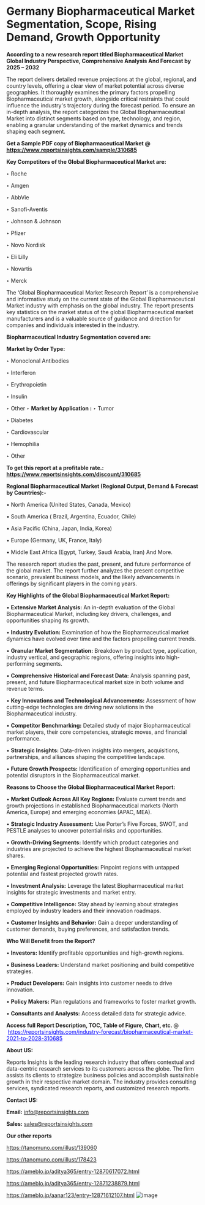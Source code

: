 # Germany Biopharmaceutical Market Segmentation, Scope, Rising Demand, Growth Opportunity 

<strong>According to a new research report titled Biopharmaceutical Market Global Industry Perspective, Comprehensive Analysis And Forecast by 2025 – 2032</strong>

The report delivers detailed revenue projections at the global, regional, and country levels, offering a clear view of market potential across diverse geographies. It thoroughly examines the primary factors propelling Biopharmaceutical market growth, alongside critical restraints that could influence the industry's trajectory during the forecast period. To ensure an in-depth analysis, the report categorizes the Global Biopharmaceutical Market into distinct segments based on type, technology, and region, enabling a granular understanding of the market dynamics and trends shaping each segment.

<strong>Get a Sample PDF copy of Biopharmaceutical Market </strong><strong>@<a href=https://www.reportsinsights.com/sample/310685 style=color:#0000ff;> https://www.reportsinsights.com/sample/310685</a></strong></font>

<strong>Key Competitors of the Global Biopharmaceutical Market are:</strong>

‣ Roche

‣ Amgen

‣ AbbVie

‣ Sanofi-Aventis

‣ Johnson & Johnson

‣ Pfizer

‣ Novo Nordisk

‣ Eli Lilly

‣ Novartis

‣ Merck

The ‘Global Biopharmaceutical Market Research Report’ is a comprehensive and informative study on the current state of the Global Biopharmaceutical Market industry with emphasis on the global industry. The report presents key statistics on the market status of the global Biopharmaceutical market manufacturers and is a valuable source of guidance and direction for companies and individuals interested in the industry.

<strong>Biopharmaceutical Industry Segmentation covered are:</strong>

<strong>Market by Order Type: </strong>

‣ Monoclonal Antibodies

‣ Interferon

‣ Erythropoietin

‣ Insulin

‣ Other
‣ 
<strong>Market by Application :</strong>
‣ Tumor

‣ Diabetes

‣ Cardiovascular

‣ Hemophilia

‣ Other

<strong>To get this report at a profitable rate.: <a href=https://www.reportsinsights.com/discount/310685 style=color:#0000ff;>https://www.reportsinsights.com/discount/310685</a></strong></font>

<strong>Regional Biopharmaceutical Market (Regional Output, Demand &amp; Forecast by Countries):-</strong>

• North America (United States, Canada, Mexico)

• South America ( Brazil, Argentina, Ecuador, Chile)

• Asia Pacific (China, Japan, India, Korea)

• Europe (Germany, UK, France, Italy)

• Middle East Africa (Egypt, Turkey, Saudi Arabia, Iran) And More.

The research report studies the past, present, and future performance of the global market. The report further analyzes the present competitive scenario, prevalent business models, and the likely advancements in offerings by significant players in the coming years.

<strong>Key Highlights of the Global Biopharmaceutical Market Report:</strong>

• <strong>Extensive Market Analysis:</strong> An in-depth evaluation of the Global Biopharmaceutical Market, including key drivers, challenges, and opportunities shaping its growth.

• <strong>Industry Evolution:</strong> Examination of how the Biopharmaceutical market dynamics have evolved over time and the factors propelling current trends.

• <strong>Granular Market Segmentation:</strong> Breakdown by product type, application, industry vertical, and geographic regions, offering insights into high-performing segments.

• <strong>Comprehensive Historical and Forecast Data:</strong> Analysis spanning past, present, and future Biopharmaceutical market size in both volume and revenue terms.

• <strong>Key Innovations and Technological Advancements:</strong> Assessment of how cutting-edge technologies are driving new solutions in the Biopharmaceutical industry.

• <strong>Competitor Benchmarking:</strong> Detailed study of major Biopharmaceutical market players, their core competencies, strategic moves, and financial performance.

• <strong>Strategic Insights:</strong> Data-driven insights into mergers, acquisitions, partnerships, and alliances shaping the competitive landscape.

• <strong>Future Growth Prospects:</strong> Identification of emerging opportunities and potential disruptors in the Biopharmaceutical market.

<strong>Reasons to Choose the Global Biopharmaceutical Market Report:</strong>

• <strong>Market Outlook Across All Key Regions:</strong> Evaluate current trends and growth projections in established Biopharmaceutical markets (North America, Europe) and emerging economies (APAC, MEA).

• <strong>Strategic Industry Assessment:</strong> Use Porter’s Five Forces, SWOT, and PESTLE analyses to uncover potential risks and opportunities.

• <strong>Growth-Driving Segments:</strong> Identify which product categories and industries are projected to achieve the highest Biopharmaceutical market shares.

• <strong>Emerging Regional Opportunities:</strong> Pinpoint regions with untapped potential and fastest projected growth rates.

• <strong>Investment Analysis:</strong> Leverage the latest Biopharmaceutical market insights for strategic investments and market entry.

• <strong>Competitive Intelligence:</strong> Stay ahead by learning about strategies employed by industry leaders and their innovation roadmaps.

• <strong>Customer Insights and Behavior:</strong> Gain a deeper understanding of customer demands, buying preferences, and satisfaction trends.

<strong>Who Will Benefit from the Report?</strong>

• <strong>Investors:</strong> Identify profitable opportunities and high-growth regions.

• <strong>Business Leaders:</strong> Understand market positioning and build competitive strategies.

• <strong>Product Developers:</strong> Gain insights into customer needs to drive innovation.

• <strong>Policy Makers:</strong> Plan regulations and frameworks to foster market growth.

• <strong>Consultants and Analysts:</strong> Access detailed data for strategic advice.
</ul>
<strong>Access full Report Description, TOC, Table of Figure, Chart, etc. </strong>@  <a href=https://reportsinsights.com/industry-forecast/biopharmaceutical-market-2021-to-2028-310685 style=color:#0000ff;>https://reportsinsights.com/industry-forecast/biopharmaceutical-market-2021-to-2028-310685</a></font>

<strong><strong>About US</strong>:</strong>

Reports Insights is the leading research industry that offers contextual and data-centric research services to its customers across the globe. The firm assists its clients to strategize business policies and accomplish sustainable growth in their respective market domain. The industry provides consulting services, syndicated research reports, and customized research reports.

<strong>Contact US:</strong>

<p class=""""><b>Email:</b> <a href=mailto:info@reportsinsights.com>info@reportsinsights.com</a></p>
<p class=""""><b>Sales:</b> <a href=mailto:sales@reportsinsights.com>sales@reportsinsights.com</a></p>

<strong>Our other reports</strong>

<a href=https://tanomuno.com/illust/139060>https://tanomuno.com/illust/139060</a>

<a href=https://tanomuno.com/illust/178423>https://tanomuno.com/illust/178423</a>

<a href=https://ameblo.jp/aditya365/entry-12870617072.html>https://ameblo.jp/aditya365/entry-12870617072.html</a>

<a href=https://ameblo.jp/aditya365/entry-12871238879.html>https://ameblo.jp/aditya365/entry-12871238879.html</a>

<a href=https://ameblo.jp/aanar123/entry-12871612107.html>https://ameblo.jp/aanar123/entry-12871612107.html</a>
![image](https://github.com/user-attachments/assets/e77a6f21-fdcf-44e5-99f3-9feeb08e8822)
